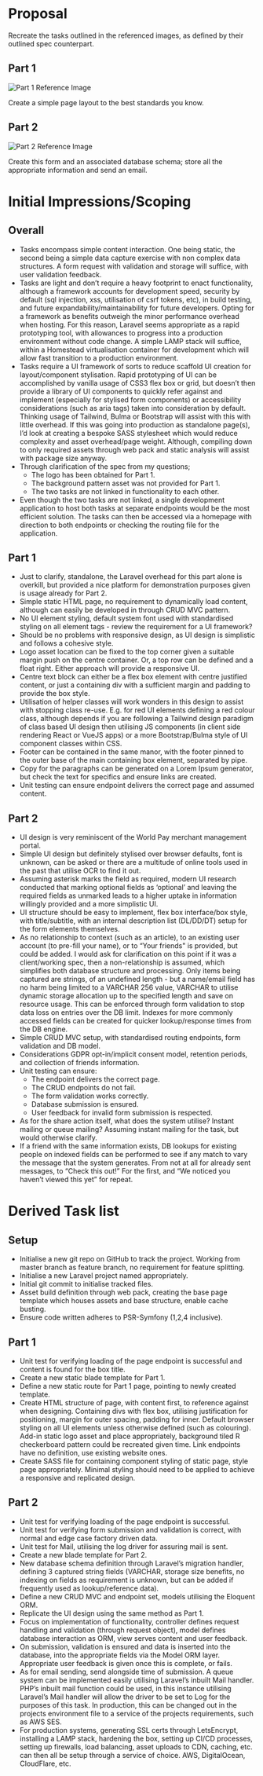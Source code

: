 # Proposal
Recreate the tasks outlined in the referenced images, as defined by their outlined spec counterpart.

## Part 1
![Part 1 Reference Image](https://github.com/othyn/challenge/blob/master/plan/assets/part_1.png)

Create a simple page layout to the best standards you know.

## Part 2
![Part 2 Reference Image](https://github.com/othyn/challenge/blob/master/plan/assets/part_2.png)

Create this form and an associated database schema; store all the appropriate information and send an email.

# Initial Impressions/Scoping

## Overall
- Tasks encompass simple content interaction. One being static, the second being a simple data capture exercise with non complex data structures. A form request with validation and storage will suffice, with user validation feedback.
- Tasks are light and don’t require a heavy footprint to enact functionality, although a framework accounts for development speed, security by default (sql injection, xss, utilisation of csrf tokens, etc), in build testing, and future expandability/maintainability for future developers. Opting for a framework as benefits outweigh the minor performance overhead when hosting. For this reason, Laravel seems appropriate as a rapid prototyping tool, with allowances to progress into a production environment without code change. A simple LAMP stack will suffice, within a Homestead virtualisation container for development which will allow fast transition to a production environment.
- Tasks require a UI framework of sorts to reduce scaffold UI creation for layout/component stylisation. Rapid prototyping of UI can be accomplished by vanilla usage of CSS3 flex box or grid, but doesn’t then provide a library of UI components to quickly refer against and implement (especially for stylised form components) or accessibility considerations (such as aria tags) taken into consideration by default. Thinking usage of Tailwind, Bulma or Bootstrap will assist with this with little overhead. If this was going into production as standalone page(s), I’d look at creating a bespoke SASS stylesheet which would reduce complexity and asset overhead/page weight. Although, compiling down to only required assets through web pack and static analysis will assist with package size anyway.
- Through clarification of the spec from my questions;
    - The logo has been obtained for Part 1.
    - The background pattern asset was not provided for Part 1.
    - The two tasks are not linked in functionality to each other.
- Even though the two tasks are not linked, a single development application to host both tasks at separate endpoints would be the most efficient solution. The tasks can then be accessed via a homepage with direction to both endpoints or checking the routing file for the application.

## Part 1
- Just to clarify, standalone, the Laravel overhead for this part alone is overkill, but provided a nice platform for demonstration purposes given is usage already for Part 2.
- Simple static HTML page, no requirement to dynamically load content, although can easily be developed in through CRUD MVC pattern.
- No UI element styling, default system font used with standardised styling on all element tags - review the requirement for a UI framework?
- Should be no problems with responsive design, as UI design is simplistic and follows a cohesive style.
- Logo asset location can be fixed to the top corner given a suitable margin push on the centre container. Or, a top row can be defined and a float right. Either approach will provide a responsive UI.
- Centre text block can either be a flex box element with centre justified content, or just a containing div with a sufficient margin and padding to provide the box style.
- Utilisation of helper classes will work wonders in this design to assist with stopping class re-use. E.g. for red UI elements defining a red colour class, although depends if you are following a Tailwind design paradigm of class based UI design then utilising JS components (in client side rendering React or VueJS apps) or a more Bootstrap/Bulma style of UI component classes within CSS.
- Footer can be contained in the same manor, with the footer pinned to the outer base of the main containing box element, separated by pipe.
- Copy for the paragraphs can be generated on a Lorem Ipsum generator, but check the text for specifics and ensure links are created.
- Unit testing can ensure endpoint delivers the correct page and assumed content.

## Part 2
- UI design is very reminiscent of the World Pay merchant management portal.
- Simple UI design but definitely stylised over browser defaults, font is unknown, can be asked or there are a multitude of online tools used in the past that utilise OCR to find it out.
- Assuming asterisk marks the field as required, modern UI research conducted that marking optional fields as ‘optional’ and leaving the required fields as unmarked leads to a higher uptake in information willingly provided and a more simplistic UI.
- UI structure should be easy to implement, flex box interface/box style, with title/subtitle, with an internal description list (DL/DD/DT) setup for the form elements themselves.
- As no relationship to context (such as an article), to an existing user account (to pre-fill your name), or to “Your friends" is provided, but could be added. I would ask for clarification on this point if it was a client/working spec, then a non-relationship is assumed, which simplifies both database structure and processing. Only items being captured are strings, of an undefined length - but a name/email field has no harm being limited to a VARCHAR 256 value, VARCHAR to utilise dynamic storage allocation up to the specified length and save on resource usage. This can be enforced through form validation to stop data loss on entries over the DB limit. Indexes for more commonly accessed fields can be created for quicker lookup/response times from the DB engine.
- Simple CRUD MVC setup, with standardised routing endpoints, form validation and DB model.
- Considerations GDPR opt-in/implicit consent model, retention periods, and collection of friends information.
- Unit testing can ensure:
    - The endpoint delivers the correct page.
    - The CRUD endpoints do not fail.
    - The form validation works correctly.
    - Database submission is ensured.
    - User feedback for invalid form submission is respected.
- As for the share action itself, what does the system utilise? Instant mailing or queue mailing? Assuming instant mailing for the task, but would otherwise clarify.
- If a friend with the same information exists, DB lookups for existing people on indexed fields can be performed to see if any match to vary the message that the system generates. From not at all for already sent messages, to “Check this out!” For the first, and “We noticed you haven’t viewed this yet” for repeat.

# Derived Task list

## Setup
- Initialise a new git repo on GitHub to track the project. Working from master branch as feature branch, no requirement for feature splitting.
- Initialise a new Laravel project named appropriately.
- Initial git commit to initialise tracked files.
- Asset build definition through web pack, creating the base page template which houses assets and base structure, enable cache busting.
- Ensure code written adheres to PSR-Symfony (1,2,4 inclusive).

## Part 1
- Unit test for verifying loading of the page endpoint is successful and content is found for the box title.
- Create a new static blade template for Part 1.
- Define a new static route for Part 1 page, pointing to newly created template.
- Create HTML structure of page, with content first, to reference against when designing. Containing divs with flex box, utilising justification for positioning, margin for outer spacing, padding for inner. Default browser styling on all UI elements unless otherwise defined (such as colouring). Add-in static logo asset and place appropriately, background tiled R checkerboard pattern could be recreated given time. Link endpoints have no definition, use existing website ones.
- Create SASS file for containing component styling of static page, style page appropriately. Minimal styling should need to be applied to achieve a responsive and replicated design.

## Part 2
- Unit test for verifying loading of the page endpoint is successful.
- Unit test for verifying form submission and validation is correct, with normal and edge case factory driven data.
- Unit test for Mail, utilising the log driver for assuring mail is sent.
- Create a new blade template for Part 2.
- New database schema definition through Laravel’s migration handler, defining 3 captured string fields (VARCHAR, storage size benefits, no indexing on fields as requirement is unknown, but can be added if frequently used as lookup/reference data).
- Define a new CRUD MVC and endpoint set, models utilising the Eloquent ORM.
- Replicate the UI design using the same method as Part 1.
- Focus on implementation of functionality, controller defines request handling and validation (through request object), model defines database interaction as ORM, view serves content and user feedback.
- On submission, validation is ensured and data is inserted into the database, into the appropriate fields via the Model ORM layer. Appropriate user feedback is given once this is complete, or fails.
- As for email sending, send alongside time of submission. A queue system can be implemented easily utilising Laravel’s inbuilt Mail handler. PHP’s inbuilt mail function could be used, in this instance utilising Laravel’s Mail handler will allow the driver to be set to Log for the purposes of this task. In production, this can be changed out in the projects environment file to a service of the projects requirements, such as AWS SES.
- For production systems, generating SSL certs through LetsEncrypt, installing a LAMP stack, hardening the box, setting up CI/CD processes, setting up firewalls, load balancing, asset uploads to CDN, caching, etc. can then all be setup through a service of choice. AWS, DigitalOcean, CloudFlare, etc.
